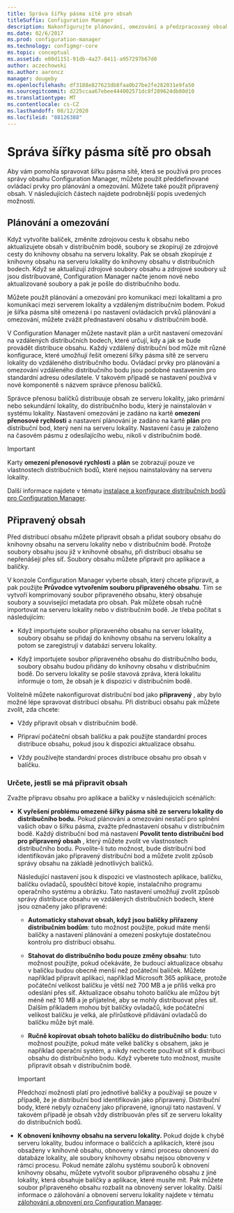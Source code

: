 ```yaml
---
title: Správa šířky pásma sítě pro obsah
titleSuffix: Configuration Manager
description: Nakonfigurujte plánování, omezování a předzpracovaný obsah pro Configuration Manager.
ms.date: 02/6/2017
ms.prod: configuration-manager
ms.technology: configmgr-core
ms.topic: conceptual
ms.assetid: e80d1151-91db-4a27-8411-a957297b67d0
author: aczechowski
ms.author: aaroncz
manager: dougeby
ms.openlocfilehash: df3188e827623db8faa0b27be2fe282031e9fa50
ms.sourcegitcommit: d225ccaa67ebee444002571dc8f289624db80d10
ms.translationtype: MT
ms.contentlocale: cs-CZ
ms.lasthandoff: 08/12/2020
ms.locfileid: "88126388"
---
```

# <a name="manage-network-bandwidth-for-content"></a>Správa šířky pásma sítě pro obsah
Aby vám pomohla spravovat šířku pásma sítě, která se používá pro proces správy obsahu Configuration Manager, můžete použít předdefinované ovládací prvky pro plánování a omezování. Můžete také použít připravený obsah. V následujících částech najdete podrobnější popis uvedených možností.

##  <a name="scheduling-and-throttling"></a><a name="BKMK_PlanningForThrottling"></a>Plánování a omezování  

 Když vytvoříte balíček, změníte zdrojovou cestu k obsahu nebo aktualizujete obsah v distribučním bodě, soubory se zkopírují ze zdrojové cesty do knihovny obsahu na serveru lokality. Pak se obsah zkopíruje z knihovny obsahu na serveru lokality do knihovny obsahu v distribučních bodech. Když se aktualizují zdrojové soubory obsahu a zdrojové soubory už jsou distribuované, Configuration Manager načte jenom nové nebo aktualizované soubory a pak je pošle do distribučního bodu.

 Můžete použít plánování a omezování pro komunikaci mezi lokalitami a pro komunikaci mezi serverem lokality a vzdáleným distribučním bodem. Pokud je šířka pásma sítě omezená i po nastavení ovládacích prvků plánování a omezování, můžete zvážit přednastavení obsahu v distribučním bodě.  

 V Configuration Manager můžete nastavit plán a určit nastavení omezování na vzdálených distribučních bodech, které určují, kdy a jak se bude provádět distribuce obsahu. Každý vzdálený distribuční bod může mít různé konfigurace, které umožňují řešit omezení šířky pásma sítě ze serveru lokality do vzdáleného distribučního bodu. Ovládací prvky pro plánování a omezování vzdáleného distribučního bodu jsou podobné nastavením pro standardní adresu odesílatele. V takovém případě se nastavení používá v nové komponentě s názvem správce přenosu balíčků.

 Správce přenosu balíčků distribuuje obsah ze serveru lokality, jako primární nebo sekundární lokality, do distribučního bodu, který je nainstalován v systému lokality. Nastavení omezování je zadáno na kartě **omezení přenosové rychlosti** a nastavení plánování je zadáno na kartě **plán** pro distribuční bod, který není na serveru lokality. Nastavení času je založeno na časovém pásmu z odesílajícího webu, nikoli v distribučním bodě.  

> [!IMPORTANT]  
>  Karty **omezení přenosové rychlosti** a **plán** se zobrazují pouze ve vlastnostech distribučních bodů, které nejsou nainstalovány na serveru lokality.  

Další informace najdete v tématu [instalace a konfigurace distribučních bodů pro Configuration Manager](../../servers/deploy/configure/install-and-configure-distribution-points.md).  

##  <a name="prestaged-content"></a><a name="BKMK_PrestagingContent"></a>Připravený obsah  
 Před distribucí obsahu můžete připravit obsah a přidat soubory obsahu do knihovny obsahu na serveru lokality nebo v distribučním bodě. Protože soubory obsahu jsou již v knihovně obsahu, při distribuci obsahu se nepřenášejí přes síť. Soubory obsahu můžete připravit pro aplikace a balíčky.  

V konzole Configuration Manager vyberte obsah, který chcete připravit, a pak použijte **Průvodce vytvořením souboru připraveného obsahu**. Tím se vytvoří komprimovaný soubor připraveného obsahu, který obsahuje soubory a související metadata pro obsah. Pak můžete obsah ručně importovat na serveru lokality nebo v distribučním bodě. Je třeba počítat s následujícím:  

-   Když importujete soubor připraveného obsahu na server lokality, soubory obsahu se přidají do knihovny obsahu na serveru lokality a potom se zaregistrují v databázi serveru lokality.  

-   Když importujete soubor připraveného obsahu do distribučního bodu, soubory obsahu budou přidány do knihovny obsahu v distribučním bodě. Do serveru lokality se pošle stavová zpráva, která lokalitu informuje o tom, že obsah je k dispozici v distribučním bodě.  

Volitelně můžete nakonfigurovat distribuční bod jako **připravený** , aby bylo možné lépe spravovat distribuci obsahu. Při distribuci obsahu pak můžete zvolit, zda chcete:  

-   Vždy připravit obsah v distribučním bodě.  

-   Připraví počáteční obsah balíčku a pak použijte standardní proces distribuce obsahu, pokud jsou k dispozici aktualizace obsahu.  

-   Vždy používejte standardní proces distribuce obsahu pro obsah v balíčku.  

###  <a name="determine-whether-to-prestage-content"></a><a name="BKMK_DetermineToPrestageContent"></a>Určete, jestli se má připravit obsah  
 Zvažte přípravu obsahu pro aplikace a balíčky v následujících scénářích:  

-   **K vyřešení problému omezené šířky pásma sítě ze serveru lokality do distribučního bodu.** Pokud plánování a omezování nestačí pro splnění vašich obav o šířku pásma, zvažte přednastavení obsahu v distribučním bodě. Každý distribuční bod má nastavení **Povolit tento distribuční bod pro připravený obsah** , který můžete zvolit ve vlastnostech distribučního bodu. Povolíte-li tuto možnost, bude distribuční bod identifikován jako připravený distribuční bod a můžete zvolit způsob správy obsahu na základě jednotlivých balíčků.  

    Následující nastavení jsou k dispozici ve vlastnostech aplikace, balíčku, balíčku ovladačů, spouštěcí bitové kopie, instalačního programu operačního systému a obrázku. Tato nastavení umožňují zvolit způsob správy distribuce obsahu ve vzdálených distribučních bodech, které jsou označeny jako připravené:  

    -   **Automaticky stahovat obsah, když jsou balíčky přiřazeny distribučním bodům**: tuto možnost použijte, pokud máte menší balíčky a nastavení plánování a omezení poskytuje dostatečnou kontrolu pro distribuci obsahu.  

    -   **Stahovat do distribučního bodu pouze změny obsahu**: tuto možnost použijte, pokud očekáváte, že budoucí aktualizace obsahu v balíčku budou obecně menší než počáteční balíček. Můžete například připravit aplikaci, například Microsoft 365 aplikace, protože počáteční velikost balíčku je větší než 700 MB a je příliš velká pro odeslání přes síť. Aktualizace obsahu tohoto balíčku ale můžou být méně než 10 MB a je přijatelné, aby se mohly distribuovat přes síť. Dalším příkladem mohou být balíčky ovladačů, kde počáteční velikost balíčku je velká, ale přírůstkové přidávání ovladačů do balíčku může být malé.  

    -   **Ručně kopírovat obsah tohoto balíčku do distribučního bodu**: tuto možnost použijte, pokud máte velké balíčky s obsahem, jako je například operační systém, a nikdy nechcete používat síť k distribuci obsahu do distribučního bodu. Když vyberete tuto možnost, musíte připravit obsah v distribučním bodě.  

    > [!IMPORTANT]  
    >  Předchozí možnosti platí pro jednotlivé balíčky a používají se pouze v případě, že je distribuční bod identifikován jako připravený. Distribuční body, které nebyly označeny jako připravené, ignorují tato nastavení. V takovém případě je obsah vždy distribuován přes síť ze serveru lokality do distribučních bodů.  

-   **K obnovení knihovny obsahu na serveru lokality.** Pokud dojde k chybě serveru lokality, budou informace o balíčcích a aplikacích, které jsou obsaženy v knihovně obsahu, obnoveny v rámci procesu obnovení do databáze lokality, ale soubory knihovny obsahu nejsou obnoveny v rámci procesu. Pokud nemáte zálohu systému souborů k obnovení knihovny obsahu, můžete vytvořit soubor připraveného obsahu z jiné lokality, která obsahuje balíčky a aplikace, které musíte mít. Pak můžete soubor připraveného obsahu rozbalit na obnovený server lokality. Další informace o zálohování a obnovení serveru lokality najdete v tématu [zálohování a obnovení pro Configuration Manager](../../servers/manage/backup-and-recovery.md).  
